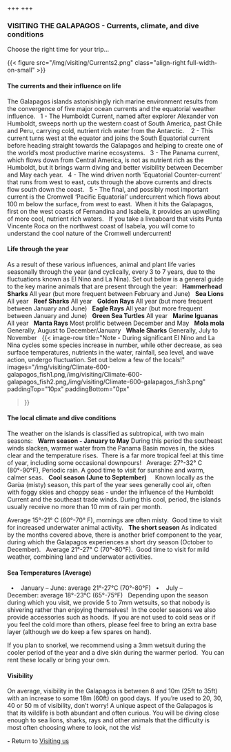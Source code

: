 +++
+++

### VISITING THE GALAPAGOS - Currents, climate, and dive conditions

<span class="strapline">Choose the right time for your trip...</span>

{{< figure src="/img/visiting/Currents2.png" class="align-right full-width-on-small" >}}

#### The currents and their influence on life
The Galapagos islands astonishingly rich marine environment results from the convergence of five major ocean currents and the equatorial weather influence.
 
1 - The Humboldt Current, named after explorer Alexander von Humboldt, sweeps north up the western coast of South America, past Chile and Peru, carrying cold, nutrient rich water from the Antarctic.  
 
2 - This current turns west at the equator and joins the South Equatorial current before heading straight towards the Galapagos and helping to create one of the world’s most productive marine ecosystems.
 
3 - The Panama current, which flows down from Central America, is not as nutrient rich as the Humboldt, but it brings warm diving and better visibility between December and May each year. 
 
4 - The wind driven north ‘Equatorial Counter-current’ that runs from west to east, cuts through the above currents and directs flow south down the coast.
 
5 - The final, and possibly most important current is the Cromwell ‘Pacific Equatorial’ undercurrent which flows about 100 m below the surface, from west to east.  When it hits the Galapagos, first on the west coasts of Fernandina and Isabela, it provides an upwelling of more cool, nutrient rich waters. 
 
If you take a liveaboard that visits Punta Vincente Roca on the northwest coast of Isabela, you will come to understand the cool nature of the Cromwell undercurrent!

#### Life through the year
As a result of these various influences, animal and plant life varies seasonally through the year (and cyclically, every 3 to 7 years, due to the fluctuations known as El Nino and La Nina).  Set out below is a general guide to the key marine animals that are present through the year:
 
**Hammerhead Sharks**
All year (but more frequent between February and June)
 
**Sea Lions**
All year
 
**Reef Sharks**
All year
 
**Golden Rays**
All year (but more frequent between January and June)
 
**Eagle Rays**
All year (but more frequent between January and June)
 
**Green Sea Turtles**
All year
 
**Marine Iguanas**
All year
 
**Manta Rays**
Most prolific between December and May
 
**Mola mola**
Generally, August to December/January
 
**Whale Sharks**
Generally, July to November
 
{{< 
image-row 
title="Note - During significant El Nino and La Nina cycles some species increase in number, while other decrease, as sea surface temperatures, nutrients in the water, rainfall, sea level, and wave action, undergo fluctuation.  Set out below a few of the locals!"
images="/img/visiting/Climate-600-galapagos_fish1.png,/img/visiting/Climate-600-galapagos_fish2.png,/img/visiting/Climate-600-galapagos_fish3.png" 
paddingTop="10px"
paddingBottom="0px" 
>}}

#### The local climate and dive conditions

The weather on the islands is classified as subtropical, with two main seasons:
 
**Warm season - January to May**
During this period the southeast winds slacken, warmer water from the Panama Basin moves in, the skies clear and the temperature rises.  There is a far more tropical feel at this time of year, including some occasional downpours!
 
Average: 27°-32° C (80°-90°F), Periodic rain. A good time to visit for sunshine and warm, calmer seas.
 
**Cool season (June to September)**  
 
Known locally as the Garùa (misty) season, this part of the year sees generally cool air, often with foggy skies and choppy seas - under the influence of the Humboldt Current and the southeast trade winds. During this cool, period, the islands usually receive no more than 10 mm of rain per month.

Average 15°-21° C (60°-70° F), mornings are often misty.  Good time to visit for increased underwater animal activity.
 
**The short season** 
As indicated by the months covered above, there is another brief component to the year, during which the Galapagos experiences a short dry season (October to December).
 
Average 21°-27° C (70°-80°F).  Good time to visit for mild weather, combining land and underwater activities.

#### Sea Temperatures (Average)
 
•    January – June: average 21°-27°C (70°-80°F)
 
•    July – December: average 18°-23°C (65°-75°F)
 
Depending upon the season during which you visit, we provide 5 to 7mm wetsuits, so that nobody is shivering rather than enjoying themselves!  In the cooler seasons we also provide accessories such as hoods.  If you are not used to cold seas or if you feel the cold more than others, please feel free to bring an extra base layer (although we do keep a few spares on hand).

If you plan to snorkel, we recommend using a 3mm wetsuit during the cooler period of the year and a dive skin during the warmer period.  You can rent these locally or bring your own.

#### Visibility
On average, visibility in the Galapagos is between 8 and 10m (25ft to 35ft) with an increase to some 18m (60ft) on good days.  If you’re used to 20, 30, 40 or 50 m of visibility, don’t worry! A unique aspect of the Galapagos is that its wildlife is both abundant and often curious. You will be diving close enough to sea lions, sharks, rays and other animals that the difficulty is most often choosing where to look, not the vis!

**-**
Return to [Visiting us](/visiting/introduction)